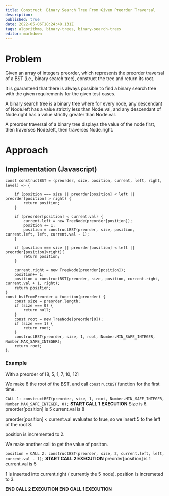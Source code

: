 ```yaml
---
title: Construct  Binary Search Tree From Given Preorder Traversal
description: 
published: true
date: 2022-05-06T18:24:48.131Z
tags: algorithms, binary-trees, binary-search-trees
editor: markdown
---
```


# Problem
Given an array of integers preorder, which represents the preorder traversal of a BST (i.e., binary search tree), construct the tree and return its root.

It is guaranteed that there is always possible to find a binary search tree with the given requirements for the given test cases.

A binary search tree is a binary tree where for every node, any descendant of Node.left has a value strictly less than Node.val, and any descendant of Node.right has a value strictly greater than Node.val.

A preorder traversal of a binary tree displays the value of the node first, then traverses Node.left, then traverses Node.right.

# Approach
## Implementation (Javascript)
```
const constructBST = (preorder, size, position, current, left, right, level) => {

    if (position === size || preorder[position] < left || preorder[position] > right) {
        return position;
    }
    
    if (preorder[position] < current.val) {
        current.left = new TreeNode(preorder[position]);
        position += 1;
        position = constructBST(preorder, size, position, current.left, left, current.val - 1);
    }
    
    if (position === size || preorder[position] < left || preorder[position]>right){
        return position;
    }
    
    current.right = new TreeNode(preorder[position]);
    position+= 1;
    position = constructBST(preorder, size, position, current.right, current.val + 1, right);
    return position;
}
const bstFromPreorder = function(preorder) {
    const size = preorder.length;
    if (size === 0) {
        return null;
    }
    const root = new TreeNode(preorder[0]);
    if (size === 1) {
        return root;
    }
    constructBST(preorder, size, 1, root, Number.MIN_SAFE_INTEGER, Number.MAX_SAFE_INTEGER);
    return root;
};
```
### Example 
With a preorder of [8, 5, 1, 7, 10, 12]

We make 8 the root of the BST, and call `constructBST` function for the first time.

`CALL 1: constructBST(preorder, size, 1, root, Number.MIN_SAFE_INTEGER, Number.MAX_SAFE_INTEGER, 0);`
**START CALL 1 EXECUTION**
Size is 6.
preorder[position] is 5
current.val is 8

preorder[position] < current.val evaluates to true, so we insert 5 to the left of the root 8. 

position is incremented to 2. 

We make another call to get the value of positon.

`position = CALL 2: constructBST(preorder, size, 2, current.left, left, current.val - 1);`
**START CALL 2 EXECUTION**
preorder[position] is 1
current.val is 5

1 is inserted into current.right ( currently the 5 node).
position is incremeted to 3.

**END CALL 2 EXECUTION**
**END CALL 1 EXECUTION**


